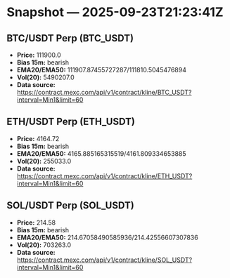 # Snapshot — 2025-09-23T21:23:41Z

## BTC/USDT Perp (BTC_USDT)
- **Price:** 111900.0
- **Bias 15m:** bearish
- **EMA20/EMA50:** 111907.87455727287/111810.5045476894
- **Vol(20):** 5490207.0
- **Data source:** https://contract.mexc.com/api/v1/contract/kline/BTC_USDT?interval=Min1&limit=60

## ETH/USDT Perp (ETH_USDT)
- **Price:** 4164.72
- **Bias 15m:** bearish
- **EMA20/EMA50:** 4165.885165315519/4161.809334653885
- **Vol(20):** 255033.0
- **Data source:** https://contract.mexc.com/api/v1/contract/kline/ETH_USDT?interval=Min1&limit=60

## SOL/USDT Perp (SOL_USDT)
- **Price:** 214.58
- **Bias 15m:** bearish
- **EMA20/EMA50:** 214.67058490585936/214.42556607307836
- **Vol(20):** 703263.0
- **Data source:** https://contract.mexc.com/api/v1/contract/kline/SOL_USDT?interval=Min1&limit=60
